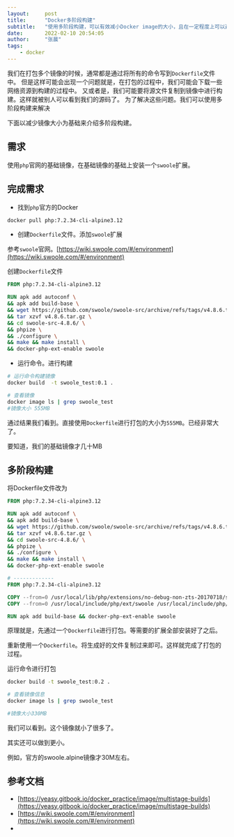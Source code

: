 ```yaml
---
layout:     post
title:      "Docker多阶段构建"
subtitle:   "使用多阶段构建，可以有效减小Docker image的大小，且在一定程度上可以避免安全问题"
date:       2022-02-10 20:54:05
author:     "张晨"
tags:
    - docker
---
```



我们在打包多个镜像的时候，通常都是通过将所有的命令写到`Dockerfile`文件中。
但是这样可能会出现一个问题就是，在打包的过程中，我们可能会下载一些网络资源到构建的过程中。
又或者是，我们可能要将源文件复制到镜像中进行构建。这样就被别人可以看到我们的源码了。
为了解决这些问题。我们可以使用多阶段构建来解决

下面以减少镜像大小为基础来介绍多阶段构建。



## 需求

使用`php`官网的基础镜像，在基础镜像的基础上安装一个`swoole`扩展。


## 完成需求

- 找到`php`官方的Docker 
```sh
docker pull php:7.2.34-cli-alpine3.12
```


- 创建`Dockerfile`文件。添加`swoole`扩展

参考`swoole`官网。[https://wiki.swoole.com/#/environment](https://wiki.swoole.com/#/environment)


创建`Dockerfile`文件
```Dockerfile
FROM php:7.2.34-cli-alpine3.12

RUN apk add autoconf \
&& apk add build-base \
&& wget https://github.com/swoole/swoole-src/archive/refs/tags/v4.8.6.tar.gz \
&& tar xzvf v4.8.6.tar.gz \
&& cd swoole-src-4.8.6/ \
&& phpize \
&& ./configure \
&& make && make install \
&& docker-php-ext-enable swoole
```

- 运行命令。进行构建

```sh
# 运行命令构建镜像
docker build  -t swoole_test:0.1 .

# 查看镜像
docker image ls | grep swoole_test
#镜像大小 555MB
```

通过结果我们看到。直接使用`Dockerfile`进行打包的大小为`555MB`。已经非常大了。

要知道，我们的基础镜像才几十MB


## 多阶段构建

将Dockerfile文件改为
```Dockerfile
FROM php:7.2.34-cli-alpine3.12

RUN apk add autoconf \
&& apk add build-base \
&& wget https://github.com/swoole/swoole-src/archive/refs/tags/v4.8.6.tar.gz \
&& tar xzvf v4.8.6.tar.gz \
&& cd swoole-src-4.8.6/ \
&& phpize \
&& ./configure \
&& make && make install \
&& docker-php-ext-enable swoole

# -------------
FROM php:7.2.34-cli-alpine3.12

COPY --from=0 /usr/local/lib/php/extensions/no-debug-non-zts-20170718/swoole.so /usr/local/lib/php/extensions/no-debug-non-zts-20170718/swoole.so
COPY --from=0 /usr/local/include/php/ext/swoole /usr/local/include/php/ext/swoole

RUN apk add build-base && docker-php-ext-enable swoole
```


原理就是，先通过一个`Dockerfile`进行打包。等需要的扩展全部安装好了之后。

重新使用一个`Dockerfile`。将生成好的文件复制过来即可。这样就完成了打包的过程。


运行命令进行打包

```sh
docker build -t swoole_test:0.2 .

# 查看镜像信息
docker image ls | grep swoole_test

#镜像大小330MB
```


我们可以看到。这个镜像就小了很多了。

其实还可以做到更小。

例如，官方的swoole.alpine镜像才30M左右。




## 参考文档

- [https://yeasy.gitbook.io/docker_practice/image/multistage-builds](https://yeasy.gitbook.io/docker_practice/image/multistage-builds)
- [https://wiki.swoole.com/#/environment](https://wiki.swoole.com/#/environment)
- 

